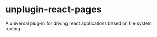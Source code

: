 # unplugin-react-pages
A universal plug-in for driving react applications based on file system routing
